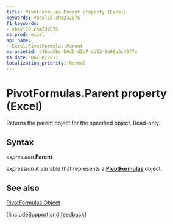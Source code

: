 ```yaml
---
title: PivotFormulas.Parent property (Excel)
keywords: vbaxl10.chm232075
f1_keywords:
- vbaxl10.chm232075
ms.prod: excel
api_name:
- Excel.PivotFormulas.Parent
ms.assetid: b46aa5bc-b0d9-d2a7-cb53-2e66a3c40f7e
ms.date: 06/08/2017
localization_priority: Normal
---
```



# PivotFormulas.Parent property (Excel)

Returns the parent object for the specified object. Read-only.


## Syntax

_expression_.**Parent**

_expression_ A variable that represents a **[PivotFormulas](Excel.PivotFormulas.md)** object.


## See also


[PivotFormulas Object](Excel.PivotFormulas.md)

[!include[Support and feedback](~/includes/feedback-boilerplate.md)]